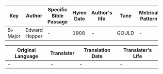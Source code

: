 Key | Author   | Specific Bible Passage     |Hymn Date |Author's life |Tune |Metrical Pattern   |Composer/Source
-- | --------- | ---------------------------|----------|--------------|-----|-------------------|-------------  
B♭ Major |Edward Hopper |- |1908 |- |GOULD |- |John E. Gould

Original Language | Translater | Translation Date   | Translater's Life  
----------------- | --------- | --------------------|-------------     
\- |- |- |-
